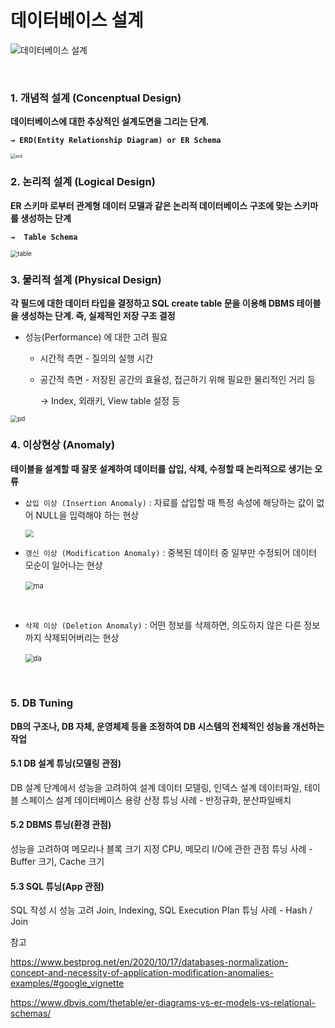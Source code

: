 # 데이터베이스 설계

![데이터베이스 설계](https://t1.daumcdn.net/cfile/tistory/999898375DE5F7F90D)

<br/>

### 1. 개념적 설계 (Concenptual Design)

**데이터베이스에 대한 추상적인 설계도면을 그리는 단계.** 

**`→ ERD(Entity Relationship Diagram) or ER Schema`**

<img src="https://www.dbvis.com/wp-content/uploads/2023/08/1-10-768x675.png" alt="erd" style="zoom:50%;" />

<br/>

### 2. 논리적 설계 (Logical Design)

**ER 스키마 로부터 관계형 데이터 모델과 같은 논리적 데이터베이스 구조에 맞는 스키마를 생성하는 단계** 

**`→  Table Schema`**

<img src="https://i.pinimg.com/736x/59/71/16/597116b55c7f5df4e8c28d798dca6458.jpg" alt="table" style="zoom:70%;" />



<br/>

### 3. 물리적 설계 (Physical Design)

**각 필드에 대한 데이터 타입을 결정하고 SQL create table 문을 이용해 DBMS 테이블을 생성하는 단계. 즉, 실제적인 저장 구조 결정**

* 성능(Performance) 에 대한 고려 필요

  * 시간적 측면 - 질의의 실행 시간

  * 공간적 측면 - 저장된 공간의 효율성, 접근하기 위해 필요한 물리적인 거리 등

    → Index,  외래키, View table 설정 등

<img src="https://s33046.pcdn.co/wp-content/uploads/2023/03/sql-insert-multiple-rows-using-the-insert-into-val.png" alt="pd" style="zoom:70%;" />

<br/>

### 4. 이상현상 (Anomaly)

**테이블을 설계할 때 잘못 설계하여 데이터를 삽입, 삭제, 수정할 때 논리적으로 생기는 오류**

- `삽입 이상 (Insertion Anomaly)` : 자료를 삽입할 때 특정 속성에 해당하는 값이 없어 NULL을 입력해야 하는 현상

  <img src="https://www.bestprog.net/wp-content/uploads/2020/10/09_00_06_03_01_05e-768x344.jpg" style="zoom:80%;" />

  <br/>

- `갱신 이상 (Modification Anomaly)` : 중복된 데이터 중 일부만 수정되어 데이터 모순이 일어나는 현상

  ​	<img src="https://www.bestprog.net/wp-content/uploads/2020/10/09_00_06_03_01_06e-768x287.jpg" alt="ma" style="zoom:80%;" />

  <br/>

- `삭제 이상 (Deletion Anomaly)` : 어떤 정보를 삭제하면, 의도하지 않은 다른 정보까지 삭제되어버리는 현상

  ​	<img src="https://www.bestprog.net/wp-content/uploads/2020/10/09_00_06_03_01_07e-768x260.jpg" alt="da" style="zoom:80%;" />



<br/>

### 5. DB Tuning

**DB의 구조나, DB 자체, 운영체제 등을 조정하여 DB 시스템의 전체적인 성능을 개선하는 작업**

#### 5.1 DB 설계 튜닝(모델링 관점)
DB 설계 단계에서 성능을 고려하여 설계
데이터 모델링, 인덱스 설계
데이터파일, 테이블 스페이스 설계
데이터베이스 용량 산정
튜닝 사례 - 반정규화, 분산파일배치

#### 5.2 DBMS 튜닝(환경 관점)
성능을 고려하여 메모리나 블록 크기 지정
CPU, 메모리 I/O에 관한 관점
튜닝 사례 - Buffer 크기, Cache 크기

#### 5.3 SQL 튜닝(App 관점)
SQL 작성 시 성능 고려
Join, Indexing, SQL Execution Plan
튜닝 사례 - Hash / Join





참고

https://www.bestprog.net/en/2020/10/17/databases-normalization-concept-and-necessity-of-application-modification-anomalies-examples/#google_vignette

https://www.dbvis.com/thetable/er-diagrams-vs-er-models-vs-relational-schemas/
